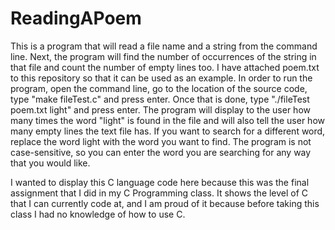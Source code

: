 # ReadingAPoem

This is a program that will read a file name and a string from the command line. Next, the program will find the number of occurrences of the string in that file and count the number of empty lines too. 
I have attached poem.txt to this repository so that it can be used as an example. In order to run the program, open the command line, go to the location of the source code, type "make fileTest.c" and press enter. Once that is done, type "./fileTest poem.txt light" and press enter. The program will display to the user how many times the word "light" is found in the file and will also tell the user how many empty lines the text file has. If you want to search for a different word, replace the word light with the word you want to find. The program is not case-sensitive, so you can enter the word you are searching for any way that you would like.

I wanted to display this C language code here because this was the final assignment that I did in my C Programming class. It shows the level of C that I can currently code at, and I am proud of it because before taking this class I had no knowledge of how to use C.
